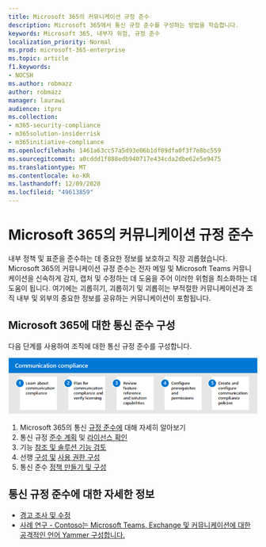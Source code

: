 ```yaml
---
title: Microsoft 365의 커뮤니케이션 규정 준수
description: Microsoft 365에서 통신 규정 준수를 구성하는 방법을 학습합니다.
keywords: Microsoft 365, 내부자 위험, 규정 준수
localization_priority: Normal
ms.prod: microsoft-365-enterprise
ms.topic: article
f1.keywords:
- NOCSH
ms.author: robmazz
author: robmazz
manager: laurawi
audience: itpro
ms.collection:
- m365-security-compliance
- m365solution-insiderrisk
- m365initiative-compliance
ms.openlocfilehash: 1461a63cc57a5d93e06b1df89dfa0f3f7e8bc559
ms.sourcegitcommit: a0cddd1f888edb940717e434cda2dbe62e5e9475
ms.translationtype: MT
ms.contentlocale: ko-KR
ms.lasthandoff: 12/09/2020
ms.locfileid: "49613859"
---
```

# <a name="communication-compliance-in-microsoft-365"></a>Microsoft 365의 커뮤니케이션 규정 준수

내부 정책 및 표준을 준수하는 데 중요한 정보를 보호하고 직장 괴롭혔습니다. Microsoft 365의 커뮤니케이션 규정 준수는 전자 메일 및 Microsoft Teams 커뮤니케이션을 신속하게 감지, 캡처 및 수정하는 데 도움을 주어 이러한 위험을 최소화하는 데 도움이 됩니다. 여기에는 괴롭히기, 괴롭히기 및 괴롭히는 부적절한 커뮤니케이션과 조직 내부 및 외부의 중요한 정보를 공유하는 커뮤니케이션이 포함됩니다.

## <a name="configure-communication-compliance-for-microsoft-365"></a>Microsoft 365에 대한 통신 준수 구성

다음 단계를 사용하여 조직에 대한 통신 규정 준수를 구성합니다.

![내부자 위험 솔루션 통신 준수 단계](../media/ir-solution-cc-steps.png)

1. Microsoft 365의 통신 [규정 준수에](communication-compliance.md) 대해 자세히 알아보기
2. 통신 규정 [준수 계획](communication-compliance-plan.md) 및 [라이선스 확인](communication-compliance-configure.md#subscriptions-and-licensing)
3. 기능 [참조 및 솔루션 기능 검토](communication-compliance-feature-reference.md)
4. 선행 [구성 및](communication-compliance-configure.md#step-2-required-enable-the-audit-log) [사용 권한 구성](communication-compliance-configure.md#step-1-required-enable-permissions-for-communication-compliance)
5. 통신 준수 [정책 만들기 및 구성](communication-compliance-configure.md#step-5-required-create-a-communication-compliance-policy)

## <a name="more-information-about-communication-compliance"></a>통신 규정 준수에 대한 자세한 정보

- [경고 조사 및 수정](communication-compliance-investigate-remediate.md)
- [사례 연구 - Contoso는 Microsoft Teams, Exchange 및 커뮤니케이션에 대한 공격적인 언어 Yammer 구성합니다.](communication-compliance-case-study.md)